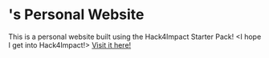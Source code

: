 # <Ivan Alvarez>'s Personal Website
This is a personal website built using the Hack4Impact Starter Pack!
<I hope I get into Hack4Impact!>
[Visit it here!](https://IvanA673.github.io)